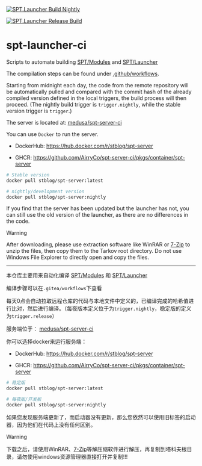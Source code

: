 [![SPT.Launcher Build Nightly](https://github.com/AirryCo/spt-launcher-ci/actions/workflows/cron-nightly-build.yaml/badge.svg)](https://github.com/AirryCo/spt-launcher-ci/actions/workflows/cron-nightly-build.yaml)

[![SPT.Launcher Release Build](https://github.com/AirryCo/spt-launcher-ci/actions/workflows/cron-release-build.yaml/badge.svg)](https://github.com/AirryCo/spt-launcher-ci/actions/workflows/cron-release-build.yaml)

# spt-launcher-ci

Scripts to automate building [SPT/Modules](https://dev.sp-tarkov.com/SPT/Modules) and [SPT/Launcher](https://dev.sp-tarkov.com/SPT/Launcher)

The compilation steps can be found under [.github/workflows](.github/workflows).

Starting from midnight each day, the code from the remote repository will be automatically pulled and compared with the commit hash of the already compiled version defined in the local triggers, the build process will then proceed. (The nightly build trigger is `trigger.nightly`, while the stable version trigger is `trigger`.)

The server is located at: [medusa/spt-server-ci](https://dev.sp-tarkov.com/medusa/spt-server-ci.git)

You can use `Docker` to run the server.

- DockerHub: https://hub.docker.com/r/stblog/spt-server

- GHCR: https://github.com/AirryCo/spt-server-ci/pkgs/container/spt-server

```bash
# Stable version
docker pull stblog/spt-server:latest

# nightly/development version
docker pull stblog/spt-server:nightly
```

If you find that the server has been updated but the launcher has not, you can still use the old version of the launcher, as there are no differences in the code.

> [!WARNING]
> After downloading, please use extraction software like WinRAR or [7-Zip](https://www.7-zip.org/) to unzip the files, then copy them to the Tarkov root directory. Do not use Windows File Explorer to directly open and copy the files.

---

本仓库主要用来自动化编译 [SPT/Modules](https://dev.sp-tarkov.com/SPT/Modules) 和 [SPT/Launcher](https://dev.sp-tarkov.com/SPT/Launcher)

编译步骤可以在`.gitea/workflows`下查看

每天0点会自动拉取远程仓库的代码与本地文件中定义的，已编译完成的哈希值进行比对，然后进行编译。（每夜版本定义位于为`trigger.nightly`，稳定版的定义为`trigger.release`）

服务端位于： [medusa/spt-server-ci](https://dev.sp-tarkov.com/medusa/spt-server-ci.git)

你可以选择docker来运行服务端：

- DockerHub: https://hub.docker.com/r/stblog/spt-server

- GHCR: https://github.com/AirryCo/spt-server-ci/pkgs/container/spt-server

```bash
# 稳定版
docker pull stblog/spt-server:latest

# 每夜版/开发板
docker pull stblog/spt-server:nightly
```

如果您发现服务端更新了，而启动器没有更新，那么您依然可以使用旧标签的启动器，因为他们在代码上没有任何区别。

> [!WARNING]
> 下载之后，请使用WinRAR、[7-Zip](https://www.7-zip.org/)等解压缩软件进行解压，再复制到塔科夫根目录，请勿使用windows资源管理器直接打开并复制!!!

